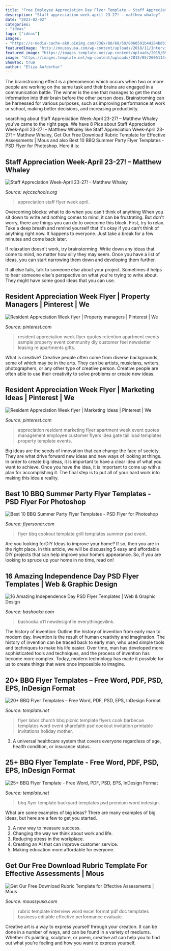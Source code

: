 ```yaml
---
title: "Free Employee Appreciation Day Flyer Template ~ Staff Appreciation Week-april 23-27! – Matthew Whaley"
description: "Staff appreciation week-april 23-27! – matthew whaley"
date: "2023-02-02"
categories:
- "ideas"
tags: ["ideas"]
images:
- "https://s-media-cache-ak0.pinimg.com/736x/80/60/59/8060591b44284bdb3dae1ae6fcb9dd55.jpg"
featuredImage: "http://moussyusa.com/wp-content/uploads/2018/11/Interview-Rubric-Template.jpg"
featured_image: "https://images.template.net/wp-content/uploads/2015/05/26051144/Premium-Backyard-BBQ-Party-Flyer.jpg"
image: "https://images.template.net/wp-content/uploads/2015/05/26051144/Premium-Backyard-BBQ-Party-Flyer.jpg"
ShowToc: true
author: "Eliza Aufderhar"
---
```



The brainstroming effect is a phenomenon which occurs when two or more people are working on the same task and their brains are engaged in a communication battle. The winner is the one that manages to get the most information into their brain before the other person does. Brainstroming can be harnessed for various purposes, such as improving performance at work or school, making better decisions, and increasing productivity.

	

		
searching about Staff Appreciation Week-April 23-27! – Matthew Whaley you've came to the right page. We have 8 Pics about Staff Appreciation Week-April 23-27! – Matthew Whaley like Staff Appreciation Week-April 23-27! – Matthew Whaley, Get Our Free Download Rubric Template for Effective Assessments | Mous and also Best 10 BBQ Summer Party Flyer Templates - PSD Flyer for Photoshop. Here it is:
		
    
## Staff Appreciation Week-April 23-27! – Matthew Whaley

<img loading=lazy src="https://wjccschools.org/mw/wp-content/uploads/sites/18/2018/04/staff-appreciation-flyer-for-families-1.jpg" onerror="this.onerror=null;this.src='https://tse2.mm.bing.net/th?id=OIP.hNXLmH9Lwroc9HzW_SsZVQHaKo&amp;pid=15.1';" alt="Staff Appreciation Week-April 23-27! – Matthew Whaley">

_Source: wjccschools.org_

>appreciation staff flyer week april. 

	

Overcoming blocks: what to do when you can't think of anything
When you sit down to write and nothing comes to mind, it can be frustrating. But don't worry, there are things you can do to overcome this block.
First, try to relax. Take a deep breath and remind yourself that it's okay if you can't think of anything right now. It happens to everyone. Just take a break for a few minutes and come back later.

If relaxation doesn't work, try brainstorming. Write down any ideas that come to mind, no matter how silly they may seem. Once you have a list of ideas, you can start narrowing them down and developing them further.

If all else fails, talk to someone else about your project. Sometimes it helps to hear someone else's perspective on what you're trying to write about. They might have some good ideas that you can use.

    
## Resident Appreciation Week Flyer | Property Managers | Pinterest | We

<img loading=lazy src="https://s-media-cache-ak0.pinimg.com/736x/80/60/59/8060591b44284bdb3dae1ae6fcb9dd55.jpg" onerror="this.onerror=null;this.src='https://tse2.mm.bing.net/th?id=OIP.fwksf_rM4Svxdz_36wdvFgHaLH&amp;pid=15.1';" alt="Resident Appreciation Week flyer | Property managers | Pinterest | We">

_Source: pinterest.com_

>resident appreciation week flyer quotes retention apartment events sample property event community diy customer feel newsletter leasing re apartments gifts. 

	

What is creative?
Creative people often come from diverse backgrounds, some of which may be in the arts. They can be artists, musicians, writers, photographers, or any other type of creative person. Creative people are often able to use their creativity to solve problems or create new ideas.

    
## Resident Appreciation Week Flyer | Marketing Ideas | Pinterest | We

<img loading=lazy src="https://s-media-cache-ak0.pinimg.com/736x/89/68/61/896861fb5c03baaacdcd4162a24eca63.jpg" onerror="this.onerror=null;this.src='https://tse4.mm.bing.net/th?id=OIP.UOVBENTL-Lcvoc4-aMwUHgHaLH&amp;pid=15.1';" alt="Resident Appreciation Week flyer | Marketing Ideas | Pinterest | We">

_Source: pinterest.com_

>appreciation resident marketing flyer apartment week event quotes management employee customer flyers idea gate tail load templates property template events. 

	

Big ideas are the seeds of innovation that can change the face of society. They are what drive forward new ideas and new ways of looking at things. In order to create big ideas, it is important to have a clear idea of what you want to achieve. Once you have the idea, it is important to come up with a plan for accomplishing it. The final step is to put all of your hard work into making this idea a reality.

    
## Best 10 BBQ Summer Party Flyer Templates - PSD Flyer For Photoshop

<img loading=lazy src="http://flyersonar.com/wp-content/uploads/2014/06/7-Cookout-Grill-BBQ-Flyer-Template.jpg" onerror="this.onerror=null;this.src='https://tse3.mm.bing.net/th?id=OIP.Yii9YJG3UKteTB1h7dWnHAHaK7&amp;pid=15.1';" alt="Best 10 BBQ Summer Party Flyer Templates - PSD Flyer for Photoshop">

_Source: flyersonar.com_

>flyer bbq cookout template grill templates summer psd event. 

	

Are you looking forDIY Ideas to improve your home? If so, then you are in the right place. In this article, we will be discussing 5 easy and affordable DIY projects that can help improve your home’s appearance. So, if you are looking to spruce up your home in no time, read on!

    
## 16 Amazing Independence Day PSD Flyer Templates | Web &amp; Graphic Design

<img loading=lazy src="https://bashooka.com/wp-content/uploads/2014/06/4th-july-psd-flyer-templates-14.jpg" onerror="this.onerror=null;this.src='https://tse3.mm.bing.net/th?id=OIP.6emBLYL1OpC_iNrm63zPHwHaJ4&amp;pid=15.1';" alt="16 Amazing Independence Day PSD Flyer Templates | Web &amp; Graphic Design">

_Source: bashooka.com_

>bashooka x11 newdesignfile everythingevilink. 

	

The history of invention: Outline the history of invention from early man to modern day.
Invention is the result of human creativity and imagination. The history of invention can be traced back to early man, who used simple tools and techniques to make his life easier. Over time, man has developed more sophisticated tools and techniques, and the process of invention has become more complex. Today, modern technology has made it possible for us to create things that were once impossible to imagine.

    
## 20+ BBQ Flyer Templates – Free Word, PDF, PSD, EPS, InDesign Format

<img loading=lazy src="https://images.template.net/wp-content/uploads/2015/06/Labor-Day-BBQ-Flyer-Template-PSD.jpg" onerror="this.onerror=null;this.src='https://tse2.mm.bing.net/th?id=OIP.UlY8I9k4xDX-uYieWPK7MAHaKB&amp;pid=15.1';" alt="20+ BBQ Flyer Templates – Free Word, PDF, PSD, EPS, InDesign Format">

_Source: template.net_

>flyer labor church bbq picnic template flyers cook barbecue templates word event sharefaith psd cookout invitation printable invitations holiday mother. 

	

3. A universal healthcare system that covers everyone regardless of age, health condition, or insurance status.

    
## 25+ BBQ Flyer Template - Free Word, PDF, PSD, EPS, InDesign Format

<img loading=lazy src="https://images.template.net/wp-content/uploads/2015/05/26051144/Premium-Backyard-BBQ-Party-Flyer.jpg" onerror="this.onerror=null;this.src='https://tse3.mm.bing.net/th?id=OIP.sYxBCAt75vlhJAQjNNhueAHaLH&amp;pid=15.1';" alt="25+ BBQ Flyer Template - Free Word, PDF, PSD, EPS, InDesign Format">

_Source: template.net_

>bbq flyer template backyard templates psd premium word indesign. 

	

What are some examples of big ideas?
There are many examples of big ideas, but here are a few to get you started. 
1. A new way to measure success. 
2. Changing the way we think about work and life. 
3. Reducing stress in the workplace. 
4. Creating an AI that can improve customer service. 
5. Making education more affordable for everyone.

    
## Get Our Free Download Rubric Template For Effective Assessments | Mous

<img loading=lazy src="http://moussyusa.com/wp-content/uploads/2018/11/Interview-Rubric-Template.jpg" onerror="this.onerror=null;this.src='https://tse2.mm.bing.net/th?id=OIP.E_COggtmhbmPuPnCtmA4igHaHR&amp;pid=15.1';" alt="Get Our Free Download Rubric Template for Effective Assessments | Mous">

_Source: moussyusa.com_

>rubric template interview word excel format pdf doc templates business editable effective performance evaluate. 

	

Creative art is a way to express yourself through your creation. It can be done in a number of ways, and can be found in a variety of mediums. Whether it’s painting, sculpture, or poem, creative art can help you to find out what you’re feeling and how you want to express yourself.


